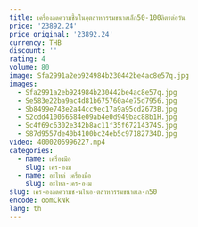 ```yaml
---
title: เครื่องลดความชื้นในอุตสาหกรรมขนาดเล็ก50-100ลิตรต่อวัน
price: '23892.24'
price_original: '23892.24'
currency: THB
discount: ''
rating: 4
volume: 80
image: Sfa2991a2eb924984b230442be4ac8e57q.jpg
images:
  - Sfa2991a2eb924984b230442be4ac8e57q.jpg
  - Se583e22ba9ac4d81b675760a4e75d7956.jpg
  - Sb8499e743e2a44cc9ec17a9a95cd2673B.jpg
  - S2cdd410056584e09ab4e0d949bac88b1H.jpg
  - Sc4f69c6302e342b8ac11f35f67214374S.jpg
  - S87d9557de40b4100bc24eb5c97182734D.jpg
video: 4000206996227.mp4
categories:
  - name: เครื่องมือ
    slug: เคร-องม
  - name: อะไหล่ เครื่องมือ
    slug: อะไหล-เคร-องม
slug: เคร-องลดความช-นในอ-ตสาหกรรมขนาดเล-ก50
encode: oomCkNk
lang: th
---
```

  
